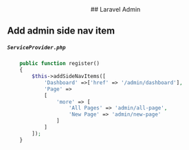 <center> ## Laravel Admin</center>

## Add admin side nav item

<h5 a><strong><code>ServiceProvider.php</code></strong></h5>

```php
    public function register()
    {
        $this->addSideNavItems([
            'Dashboard' =>['href' => '/admin/dashboard'],
            'Page' =>
            [
                'more' => [
                    'All Pages' => 'admin/all-page',
                    'New Page' => 'admin/new-page'
                ]
            ]
        ]);
    }
```
